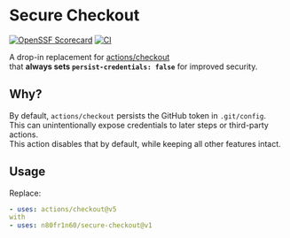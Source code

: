 # Secure Checkout
[![OpenSSF Scorecard](https://api.scorecard.dev/projects/github.com/n80fr1n60/hello-action/badge)](https://scorecard.dev/viewer/?uri=github.com/n80fr1n60/hello-action)
[![CI](https://github.com/n80fr1n60/hello-action/actions/workflows/build.yml/badge.svg)](https://github.com/n80fr1n60/hello-action/actions/workflows/build.yml)

A drop-in replacement for [actions/checkout](https://github.com/actions/checkout)  
that **always sets `persist-credentials: false`** for improved security.

## Why?
By default, `actions/checkout` persists the GitHub token in `.git/config`.  
This can unintentionally expose credentials to later steps or third-party actions.  
This action disables that by default, while keeping all other features intact.

## Usage

Replace:

```yaml
- uses: actions/checkout@v5
with 
- uses: n80fr1n60/secure-checkout@v1
